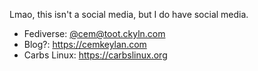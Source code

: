 Lmao, this isn't a social media, but I do have social media.

- Fediverse:   [@cem@toot.ckyln.com](https://toot.ckyln.com/cem)
- Blog?:       <https://cemkeylan.com>
- Carbs Linux: <https://carbslinux.org>
